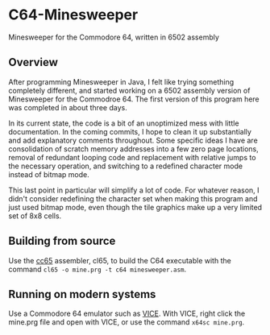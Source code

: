 # C64-Minesweeper
Minesweeper for the Commodore 64, written in 6502 assembly

## Overview
After programming Minesweeper in Java, I felt like trying something completely
different, and started working on a 6502 assembly version of Minesweeper for the
Commodroe 64. The first version of this program here was completed in about 
three days.

In its current state, the code is a bit of an unoptimized mess with little
documentation. In the coming commits, I hope to clean it up substantially and
add explanatory comments throughout. Some specific ideas I have are 
consolidation of scratch memory addresses into a few zero page locations,
removal of redundant looping code and replacement with relative jumps to the
necessary operation, and switching to a redefined character mode instead of
bitmap mode.

This last point in particular will simplify a lot of code. For whatever reason,
I didn't consider redefining the character set when making this program and
just used bitmap mode, even though the tile graphics make up a very limited
set of 8x8 cells.

## Building from source
Use the [cc65](https://cc65.github.io/) assembler, cl65, to build the C64
executable with the command `cl65 -o mine.prg -t c64 minesweeper.asm`.

## Running on modern systems
Use a Commodore 64 emulator such as [VICE](https://vice-emu.sourceforge.io/).
With VICE, right click the mine.prg file and open with VICE, or use the
command `x64sc mine.prg`.
